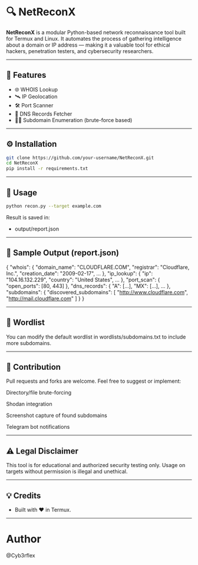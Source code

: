 # 🔍 NetReconX

**NetReconX** is a modular Python-based network reconnaissance tool built for Termux and Linux. It automates the process of gathering intelligence about a domain or IP address — making it a valuable tool for ethical hackers, penetration testers, and cybersecurity researchers.

---

## 🚀 Features

- 🌐 WHOIS Lookup
- 🛰️ IP Geolocation
- 🛠️ Port Scanner
- 📡 DNS Records Fetcher
- 🕵️‍♂️ Subdomain Enumeration (brute-force based)

---

## ⚙️ Installation

```bash
git clone https://github.com/your-username/NetReconX.git
cd NetReconX
pip install -r requirements.txt
```

---

## 🧠 Usage

```bash
python recon.py --target example.com
```

Result is saved in:

- output/report.json


---

## 📄 Sample Output (report.json)

{
  "whois": {
    "domain_name": "CLOUDFLARE.COM",
    "registrar": "Cloudflare, Inc.",
    "creation_date": "2009-02-17",
    ...
  },
  "ip_lookup": {
    "ip": "104.16.132.229",
    "country": "United States",
    ...
  },
  "port_scan": {
    "open_ports": [80, 443]
  },
  "dns_records": {
    "A": [...],
    "MX": [...],
    ...
  },
  "subdomains": {
    "discovered_subdomains": [
      "http://www.cloudflare.com",
      "http://mail.cloudflare.com"
    ]
  }
}


---

## 📂 Wordlist

You can modify the default wordlist in wordlists/subdomains.txt to include more subdomains.


---

## 🤝 Contribution

Pull requests and forks are welcome. Feel free to suggest or implement:

Directory/file brute-forcing

Shodan integration

Screenshot capture of found subdomains

Telegram bot notifications



---

## ⚠️ Legal Disclaimer

This tool is for educational and authorized security testing only. Usage on targets without permission is illegal and unethical.


---

## 💡 Credits

- Built with ❤️ in Termux.

---

# Author

@Cyb3rflex
